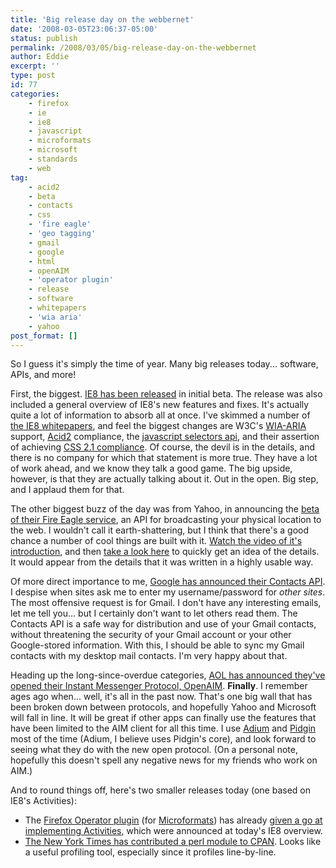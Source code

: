 ```yaml
---
title: 'Big release day on the webbernet'
date: '2008-03-05T23:06:37-05:00'
status: publish
permalink: /2008/03/05/big-release-day-on-the-webbernet
author: Eddie
excerpt: ''
type: post
id: 77
categories:
    - firefox
    - ie
    - ie8
    - javascript
    - microformats
    - microsoft
    - standards
    - web
tag:
    - acid2
    - beta
    - contacts
    - css
    - 'fire eagle'
    - 'geo tagging'
    - gmail
    - google
    - html
    - openAIM
    - 'operator plugin'
    - release
    - software
    - whitepapers
    - 'wia aria'
    - yahoo
post_format: []
---
```

So I guess it's simply the time of year. Many big releases today... software, APIs, and more!

First, the biggest. [IE8 has been released](http://www.microsoft.com/windows/products/winfamily/ie/ie8/readiness/default.htm "Microsoft releases Internet Explorer 8 Beta") in initial beta. The release was also included a general overview of IE8's new features and fixes. It's actually quite a lot of information to absorb all at once. I've skimmed a number of [the IE8 whitepapers](http://code.msdn.microsoft.com/ie8whitepapers "Whitepapers for Microsoft Internet Explorer 8"), and feel the biggest changes are W3C's [WIA-ARIA](http://www.w3.org/TR/wai-aria/ "Web Accessibility Initiative-Accessible Rich Internet Applications") support, [Acid2](http:// "Acid 2") compliance, the [javascript selectors api](http://go.microsoft.com/fwlink?LinkID=110273 "selectors api"), and their assertion of achieving [CSS 2.1 compliance](http://code.msdn.microsoft.com/Project/Download/FileDownload.aspx?ProjectName=ie8whitepapers&DownloadId=1025 "css 2.1 compliance"). Of course, the devil is in the details, and there is no company for which that statement is more true. They have a lot of work ahead, and we know they talk a good game. The big upside, however, is that they are actually talking about it. Out in the open. Big step, and I applaud them for that.

The other biggest buzz of the day was from Yahoo, in announcing the [beta of their Fire Eagle service](http://fireeagle.yahoo.net/ "Yahoo Fire Eagle Website"), an API for broadcasting your physical location to the web. I wouldn't call it earth-shattering, but I think that there's a good chance a number of cool things are built with it. [Watch the video of it's introduction](http://developer.yahoo.net/blogs/theater/archives/2008/03/fire_eagle_launches.html "Yahoo's Fire Eagle API introduced"), and then [take a look here](http://blog.programmableweb.com/2008/03/05/yahoo-launches-fire-eagle/ "Yahoo Fire Eagle Quick Overview") to quickly get an idea of the details. It would appear from the details that it was written in a highly usable way.

Of more direct importance to me, [Google has announced their Contacts API](http://googledataapis.blogspot.com/2008/03/3-2-1-contact-api-has-landed.html "Google introduces Contacts API for accessing Gmail contacts securely"). I despise when sites ask me to enter my username/password for *other sites*. The most offensive request is for Gmail. I don't have any interesting emails, let me tell you... but I certainly don't want to let others read them. The Contacts API is a safe way for distribution and use of your Gmail contacts, without threatening the security of your Gmail account or your other Google-stored information. With this, I should be able to sync my Gmail contacts with my desktop mail contacts. I'm very happy about that.

Heading up the long-since-overdue categories, [AOL has announced they've opened their Instant Messenger Protocol, OpenAIM](http://dev.aol.com/aim "AOL opens Instant Messenger Protocol, OpenAIM"). **Finally**. I remember ages ago when... well, it's all in the past now. That's one big wall that has been broken down between protocols, and hopefully Yahoo and Microsoft will fall in line. It will be great if other apps can finally use the features that have been limited to the AIM client for all this time. I use [Adium](http://www.adiumx.com/ "Adium; A Mac Instant Messenging Client") and [Pidgin](http://www.pidgin.im/ "Pidgin; Open Source Messenging Client") most of the time (Adium, I believe uses Pidgin's core), and look forward to seeing what they do with the new open protocol. (On a personal note, hopefully this doesn't spell any negative news for my friends who work on AIM.)

And to round things off, here's two smaller releases today (one based on IE8's Activities):

- The [Firefox Operator plugin](https://addons.mozilla.org/en-US/firefox/addon/4106 "Operator Plugin for Mozilla Firefox") (for [Microformats](http://www.microformats.org "Microformats website")) has already [given a go at implementing Activities](http://www.kaply.com/weblog/2008/03/05/microsoft-activities-for-firefox/ "Operator Plugin initial release implementing Activities"), which were announced at today's IE8 overview.
- [The New York Times has contributed a perl module to CPAN](http://open.blogs.nytimes.com/2008/03/05/the-new-york-times-perl-profiler/ "New York Times contributes profiling perl module to CPAN"). Looks like a useful profiling tool, especially since it profiles line-by-line.